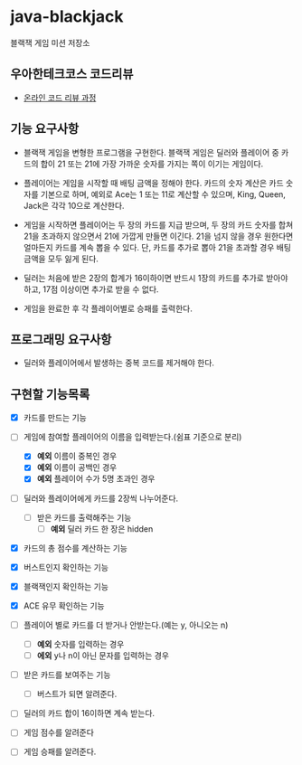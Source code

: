 # java-blackjack
블랙잭 게임 미션 저장소

## 우아한테크코스 코드리뷰
* [온라인 코드 리뷰 과정](https://github.com/woowacourse/woowacourse-docs/blob/master/maincourse/README.md)

## 기능 요구사항
* 블랙잭 게임을 변형한 프로그램을 구현한다. 블랙잭 게임은 딜러와 플레이어 중 카드의 합이 21 또는 21에 가장 가까운 숫자를 가지는 쪽이 이기는 게임이다.

* 플레이어는 게임을 시작할 때 배팅 금액을 정해야 한다. 카드의 숫자 계산은 카드 숫자를 기본으로 하며,
 예외로 Ace는 1 또는 11로 계산할 수 있으며, King, Queen, Jack은 각각 10으로 계산한다.

* 게임을 시작하면 플레이어는 두 장의 카드를 지급 받으며, 두 장의 카드 숫자를 합쳐 21을 초과하지 않으면서 21에 가깝게 만들면 이긴다.
 21을 넘지 않을 경우 원한다면 얼마든지 카드를 계속 뽑을 수 있다. 단, 카드를 추가로 뽑아 21을 초과할 경우 배팅 금액을 모두 잃게 된다.

* 딜러는 처음에 받은 2장의 합계가 16이하이면 반드시 1장의 카드를 추가로 받아야 하고, 17점 이상이면 추가로 받을 수 없다.

* 게임을 완료한 후 각 플레이어별로 승패를 출력한다.

## 프로그래밍 요구사항
* 딜러와 플레이어에서 발생하는 중복 코드를 제거해야 한다.

## 구현할 기능목록
* [x] 카드를 만드는 기능

* [ ] 게임에 참여할 플레이어의 이름을 입력받는다.(쉼표 기준으로 분리)
    * [x] **예외** 이름이 중복인 경우
    * [x] **예외** 이름이 공백인 경우
    * [x] **예외** 플레이어 수가 5명 초과인 경우

* [ ] 딜러와 플레이어에게 카드를 2장씩 나누어준다.
    * [ ] 받은 카드를 출력해주는 기능
        * [ ] **예외** 딜러 카드 한 장은 hidden
        
* [x] 카드의 총 점수를 계산하는 기능 

* [x] 버스트인지 확인하는 기능

* [x] 블랙잭인지 확인하는 기능

* [x] ACE 유무 확인하는 기능

* [ ] 플레이어 별로 카드를 더 받거나 안받는다.(예는 y, 아니오는 n)
    * [ ] **예외** 숫자를 입력하는 경우
    * [ ] **에외** y나 n이 아닌 문자를 입력하는 경우

* [ ] 받은 카드를 보여주는 기능
    * [ ] 버스트가 되면 알려준다.

* [ ] 딜러의 카드 합이 16이하면 계속 받는다.

* [ ] 게임 점수를 알려준다

* [ ] 게임 승패를 알려준다.